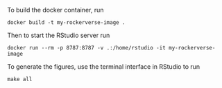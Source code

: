 To build the docker container, run
```
docker build -t my-rockerverse-image .
```
Then to start the RStudio server run
```
docker run --rm -p 8787:8787 -v .:/home/rstudio -it my-rockerverse-image
```
To generate the figures, use the terminal interface in RStudio to run
```
make all
```